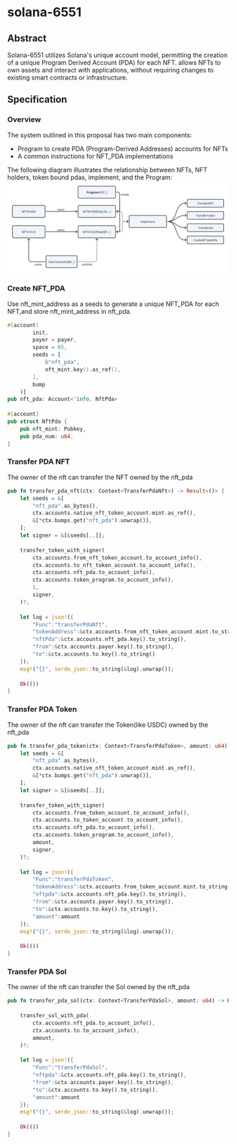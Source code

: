# solana-6551

## Abstract

Solana-6551 utilizes Solana's unique account model, permitting the creation of a unique Program Derived Account (PDA) for each NFT. allows NFTs to own assets and interact with applications, without requiring changes to existing smart contracts or infrastructure.

## Specification

### Overview

The system outlined in this proposal has two main components:

- Program to create PDA (Program-Derived Addresses) accounts for NFTs
- A common instructions for NFT_PDA implementations

The following diagram illustrates the relationship between NFTs, NFT holders, token bound pdas, implement, and the Program:
![Solana-6551](./images/Solana-6551.png)

### Create NFT_PDA

Use nft_mint_address as a seeds to generate a unique NFT_PDA for each NFT,and store nft_mint_address in nft_pda.

```rust
#[account(
        init,
        payer = payer,
        space = 85,
        seeds = [
            b"nft_pda",
            nft_mint.key().as_ref(),
        ],
        bump
    )]
pub nft_pda: Account<'info, NftPda>
    
#[account]
pub struct NftPda {
    pub nft_mint: Pubkey,
    pub pda_num: u64,
}
```

### Transfer PDA NFT

The owner of the nft can transfer the NFT owned by the nft_pda

```rust
pub fn transfer_pda_nft(ctx: Context<TransferPdaNft>) -> Result<()> {
    let seeds = &[
        "nft_pda".as_bytes(),
        ctx.accounts.native_nft_token_account.mint.as_ref(),
        &[*ctx.bumps.get("nft_pda").unwrap()],
    ];
    let signer = &[&seeds[..]];

    transfer_token_with_signer(
        ctx.accounts.from_nft_token_account.to_account_info(),
        ctx.accounts.to_nft_token_account.to_account_info(),
        ctx.accounts.nft_pda.to_account_info(),
        ctx.accounts.token_program.to_account_info(),
        1,
        signer,
    )?;

    let log = json!({
        "Func":"transferPdaNft",
        "tokenAddress":&ctx.accounts.from_nft_token_account.mint.to_string(),
        "nftPda":&ctx.accounts.nft_pda.key().to_string(),
        "from":&ctx.accounts.payer.key().to_string(),
        "to":&ctx.accounts.to.key().to_string()
    });
    msg!("{}", serde_json::to_string(&log).unwrap());

    Ok(())
}
```

### Transfer PDA Token

The owner of the nft can transfer the Token(like USDC) owned by the nft_pda

```rust
pub fn transfer_pda_token(ctx: Context<TransferPdaToken>, amount: u64) -> Result<()> {
    let seeds = &[
        "nft_pda".as_bytes(),
        ctx.accounts.native_nft_token_account.mint.as_ref(),
        &[*ctx.bumps.get("nft_pda").unwrap()],
    ];
    let signer = &[&seeds[..]];

    transfer_token_with_signer(
        ctx.accounts.from_token_account.to_account_info(),
        ctx.accounts.to_token_account.to_account_info(),
        ctx.accounts.nft_pda.to_account_info(),
        ctx.accounts.token_program.to_account_info(),
        amount,
        signer,
    )?;

    let log = json!({
        "Func":"transferPdaToken",
        "tokenAddress":&ctx.accounts.from_token_account.mint.to_string(),
        "nftpda":&ctx.accounts.nft_pda.key().to_string(),
        "from":&ctx.accounts.payer.key().to_string(),
        "to":&ctx.accounts.to.key().to_string(),
        "amount":amount
    });
    msg!("{}", serde_json::to_string(&log).unwrap());

    Ok(())
}
```

### Transfer PDA Sol

The owner of the nft can transfer the Sol owned by the nft_pda

```rust
pub fn transfer_pda_sol(ctx: Context<TransferPdaSol>, amount: u64) -> Result<()> {

    transfer_sol_with_pda(
        ctx.accounts.nft_pda.to_account_info(),
        ctx.accounts.to.to_account_info(),
        amount,
    )?;

    let log = json!({
        "Func":"transferPdaSol",
        "nftpda":&ctx.accounts.nft_pda.key().to_string(),
        "from":&ctx.accounts.payer.key().to_string(),
        "to":&ctx.accounts.to.key().to_string(),
        "amount":amount
    });
    msg!("{}", serde_json::to_string(&log).unwrap());

    Ok(())
}
```
